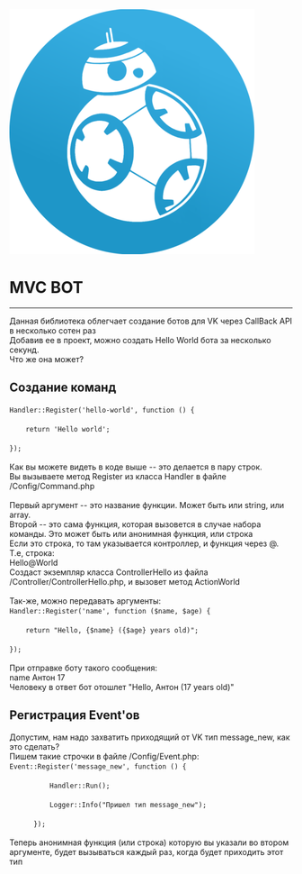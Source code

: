 <img src="/img/logo.png">
<h1>MVC BOT</h1>
<hr>
Данная библиотека облегчает создание ботов для VK через CallBack API
в несколько сотен раз<br>
Добавив ее в проект, можно создать Hello World бота за несколько секунд.<br>
Что же она может?
<br>
<h2>Создание команд</h2>
<code>Handler::Register('hello-world', function () {<br>
    return 'Hello world';
<br>});
</code><br>
Как вы можете видеть в коде выше -- это делается в пару строк.<br>
Вы вызываете метод Register из класса Handler в файле /Config/Command.php<br>
<br>
Первый аргумент -- это название функции. Может быть или string, или array. <br> 
Второй -- это сама функция, которая вызовется в случае набора команды. Это может быть или анонимная функция, или строка
<br>
Если это строка, то там указывается контроллер, и функция через @.<br>
Т.е, строка:<br>
Hello@World<br>
Создаст экземпляр класса ControllerHello из файла /Controller/ControllerHello.php, и вызовет метод ActionWorld<br>
<br>
Так-же, можно передавать аргументы:<br>
<code>Handler::Register('name', function ($name, $age) {<br>
    return "Hello, {$name} ({$age} years old)";
<br>});
</code><br>
При отправке боту такого сообщения:<br>
name Антон 17<br>
Человеку в ответ бот отошлет "Hello, Антон (17 years old)"
<br>
<h2>Регистрация Event'ов</h2>
Допустим, нам надо захватить приходящий от VK тип message_new, как это сделать?<br>
Пишем такие строчки в файле /Config/Event.php:<br>
<code>Event::Register('message_new', function () {<br>
          Handler::Run();<br>
          Logger::Info("Пришел тип message_new");<br>
      });
</code><br>
Теперь анонимная функция (или строка) которую вы указали во втором аргументе, будет вызываться каждый раз, когда будет приходить этот тип